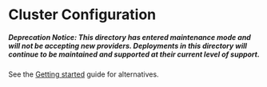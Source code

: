 # Cluster Configuration

##### Deprecation Notice: This directory has entered maintenance mode and will not be accepting new providers. Deployments in this directory will continue to be maintained and supported at their current level of support.

See the [Getting started](https://kubernetes.io/docs/setup/) guide for alternatives.